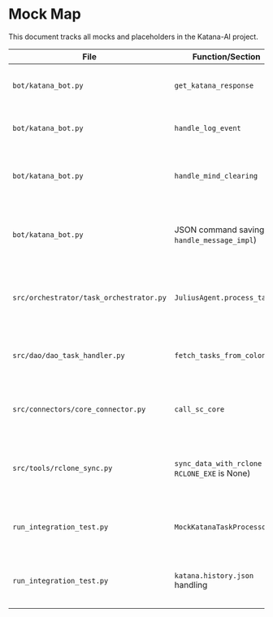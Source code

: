 # Mock Map

This document tracks all mocks and placeholders in the Katana-AI project.

| File | Function/Section | Mock Description | Planned Replacement |
|---|---|---|---|
| `bot/katana_bot.py` | `get_katana_response` | Returns a hardcoded string, simulating an NLP model response. Marked with `(это заглушка)`. | Replace with actual calls to an NLP client (e.g., OpenAI or Anthropic, using `bot/nlp_clients/`). |
| `bot/katana_bot.py` | `handle_log_event` | Logs to console, marked with `(заглушка)`. Does not perform real event logging or telemetry. | Integrate with `src/telemetry/command_telemetry.py` for structured event logging to `command_telemetry.log`. |
| `bot/katana_bot.py` | `handle_mind_clearing` | Logs to console, marked with `(заглушка)`. Uses `memory_manager.clear_history()`. | Review if current `MemoryManager` call is sufficient. The mock status suggests it might need more, e.g., specific telemetry logging via `command_telemetry.py`. |
| `bot/katana_bot.py` | JSON command saving (in `handle_message_impl`) | Saves received JSON commands directly to files in `commands/` directory. | This is a temporary mechanism. Plan to replace or supplement with task processing via `TaskOrchestrator` which will handle structured tasks, potentially originating from these commands or DAO. |
| `src/orchestrator/task_orchestrator.py` | `JuliusAgent.process_tasks` | Abstract method with `raise NotImplementedError`. The orchestrator requires a concrete agent. | Implement a concrete class `KatanaTaskProcessor(JuliusAgent)` that contains the actual task processing logic, including calling `core_connector.py` and logging telemetry. |
| `src/dao/dao_task_handler.py` | `fetch_tasks_from_colony` | Currently returns a predefined list of mock task dictionaries if no endpoint is provided. If an endpoint is provided, it prints "Not implemented yet". | Implement actual API call to a Colony public endpoint if available. If not, enhance mock generation or allow loading from a local test file. |
| `src/connectors/core_connector.py` | `call_sc_core` | Simulates a call to "SC Core" with hardcoded success/failure logic based on task type and `time.sleep(0.1)`. Returns mock responses. | Replace with actual calls to the target SC Core API/service. This might involve HTTP requests, library calls, etc., depending on the nature of SC Core. |
| `src/tools/rclone_sync.py` | `sync_data_with_rclone` (if `RCLONE_EXE` is None) | Returns `False` with an error message if `rclone` executable is not found. | This is expected behavior if `rclone` is not installed. For testing, ensure `rclone` is available in the environment or mock the `subprocess.run` call for unit tests. For integration, `rclone` must be installed. |
| `run_integration_test.py` | `MockKatanaTaskProcessor` | This is a mock agent created specifically for the integration test. | This is acceptable for testing, but the real `KatanaTaskProcessor` will need to be developed for production. The mock helps define the interface. |
| `run_integration_test.py` | `katana.history.json` handling | The test script initializes `test_run_katana.history.json` but doesn't actively populate it from bot/orchestrator logic yet. | Integrate actual history logging (chat or task events) from `MemoryManager` (Redis) or other sources into a mechanism that can be verified against this file or its test equivalent. |
